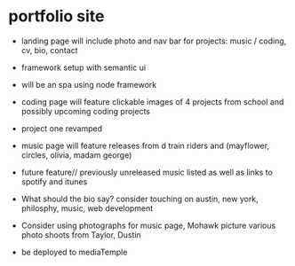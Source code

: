 # portfolio site

- landing page will include photo and nav bar for projects: music / coding, cv, bio, contact
- framework setup with semantic ui
- will be an spa using node framework

- coding page will feature clickable images of 4 projects from school and possibly upcoming coding projects
- project one revamped 

- music page will feature releases from d train riders and (mayflower, circles, olivia, madam george)
- future feature// previously unreleased music listed as well as links to spotify and itunes

- What should the bio say? consider touching on austin, new york, philosphy, music, web development
- Consider using photographs for music page, Mohawk picture various photo shoots from Taylor, Dustin

- be deployed to mediaTemple
